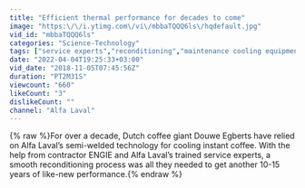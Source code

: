 ```yaml
---
title: "Efficient thermal performance for decades to come"
image: "https:\/\/i.ytimg.com\/vi\/mbbaTQQQ6ls\/hqdefault.jpg"
vid_id: "mbbaTQQQ6ls"
categories: "Science-Technology"
tags: ["service experts","reconditioning","maintenance cooling equipment"]
date: "2022-04-04T19:25:33+03:00"
vid_date: "2018-11-05T07:45:56Z"
duration: "PT2M31S"
viewcount: "660"
likeCount: "3"
dislikeCount: ""
channel: "Alfa Laval"
---
```

{% raw %}For over a decade, Dutch coffee giant Douwe Egberts have relied on Alfa Laval’s semi-welded technology for cooling instant coffee. With the help from contractor ENGIE and Alfa Laval’s trained service experts, a smooth reconditioning process was all they needed to get another 10-15 years of like-new performance.{% endraw %}
